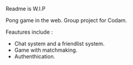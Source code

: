 Readme is W.I.P

Pong game in the web.
Group project for Codam.

Feautures include :
* Chat system and a friendlist system.
* Game with matchmaking.
* Authenthication.
